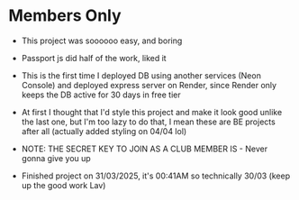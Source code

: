 # Members Only

- This project was soooooo easy, and boring
- Passport js did half of the work, liked it
- This is the first time I deployed DB using another services (Neon Console) and deployed express server on Render, since Render only keeps the DB active for 30 days in free tier
- At first I thought that I'd style this project and make it look good unlike the last one, but I'm too lazy to do that, I mean these are BE projects after all (actually added styling on 04/04 lol)
- NOTE: THE SECRET KEY TO JOIN AS A CLUB MEMBER IS - Never gonna give you up

- Finished project on 31/03/2025, it's 00:41AM so technically 30/03 (keep up the good work Lav)
